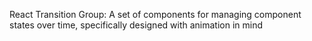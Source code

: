 React Transition Group: A set of components for managing component states over time, specifically designed with animation in mind